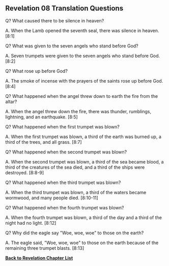 ## Revelation 08 Translation Questions ##

Q? What caused there to be silence in heaven?

A. When the Lamb opened the seventh seal, there was silence in heaven. [8:1]

Q? What was given to the seven angels who stand before God?

A. Seven trumpets were given to the seven angels who stand before God. [8:2]

Q? What rose up before God?

A. The smoke of incense with the prayers of the saints rose up before God. [8:4]

Q? What happened when the angel threw down to earth the fire from the altar?

A. When the angel threw down the fire, there was thunder, rumblings, lightning, and an earthquake. [8:5]

Q? What happened when the first trumpet was blown?

A. When the first trumpet was blown, a third of the earth was burned up, a third of the trees, and all grass. [8:7]

Q? What happened when the second trumpet was blown?

A. When the second trumpet was blown, a third of the sea became blood, a third of the creatures of the sea died, and a third of the ships were destroyed. [8:8-9]

Q? What happened when the third trumpet was blown?

A. When the third trumpet was blown, a third of the waters became wormwood, and many people died. [8:10-11]

Q? What happened when the fourth trumpet was blown?

A. When the fourth trumpet was blown, a third of the day and a third of the night had no light. [8:12]

Q? Why did the eagle say "Woe, woe, woe" to those on the earth?

A. The eagle said, "Woe, woe, woe" to those on the earth because of the remaining three trumpet blasts. [8:13]

__[Back to Revelation Chapter List](./)__

